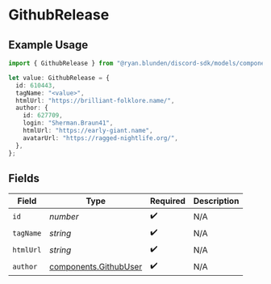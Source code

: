 # GithubRelease

## Example Usage

```typescript
import { GithubRelease } from "@ryan.blunden/discord-sdk/models/components";

let value: GithubRelease = {
  id: 610443,
  tagName: "<value>",
  htmlUrl: "https://brilliant-folklore.name/",
  author: {
    id: 627709,
    login: "Sherman.Braun41",
    htmlUrl: "https://early-giant.name",
    avatarUrl: "https://ragged-nightlife.org/",
  },
};
```

## Fields

| Field                                                          | Type                                                           | Required                                                       | Description                                                    |
| -------------------------------------------------------------- | -------------------------------------------------------------- | -------------------------------------------------------------- | -------------------------------------------------------------- |
| `id`                                                           | *number*                                                       | :heavy_check_mark:                                             | N/A                                                            |
| `tagName`                                                      | *string*                                                       | :heavy_check_mark:                                             | N/A                                                            |
| `htmlUrl`                                                      | *string*                                                       | :heavy_check_mark:                                             | N/A                                                            |
| `author`                                                       | [components.GithubUser](../../models/components/githubuser.md) | :heavy_check_mark:                                             | N/A                                                            |